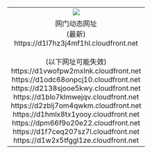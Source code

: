﻿<table>
  <tr></tr>
  <tr><td colspan=2 align=center><img src="https://d1l7hz3j4mf1hl.cloudfront.net/Up/oGate.jpg" /></td></tr>
  <tr><td colspan=2 align=center>网门动态网址<br/>(最新)
<br>https://d1l7hz3j4mf1hl.cloudfront.net
<br/><br/>(以下网址可能失效)
<br>https://d1vwofpw2mxlnk.cloudfront.net
<br>https://d1odc68onpcj10.cloudfront.net
<br>https://d2138sjooe5kwy.cloudfront.net
<br>https://d1blo7klmwejqv.cloudfront.net
<br>https://d2zblj7om4qwkm.cloudfront.net
<br>https://d1hmlx8tx1yooy.cloudfront.net
<br>https://dpm66f9o20e22.cloudfront.net
<br>https://d1f7ceq207sz7l.cloudfront.net
<br>https://d1w2x5tfggl1ze.cloudfront.net
    </td>
  </tr>
</table>
